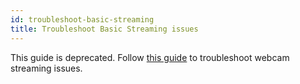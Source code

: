 ```yaml
---
id: troubleshoot-basic-streaming
title: Troubleshoot Basic Streaming issues
---
```


This guide is deprecated. Follow [this guide](/docs/webcam-feed-is-not-showing/) to troubleshoot webcam streaming issues.